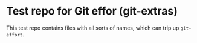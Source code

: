 # Test repo for Git effor (git-extras)

This test repo contains files with all sorts of names, which can trip up
`git-effort`.
